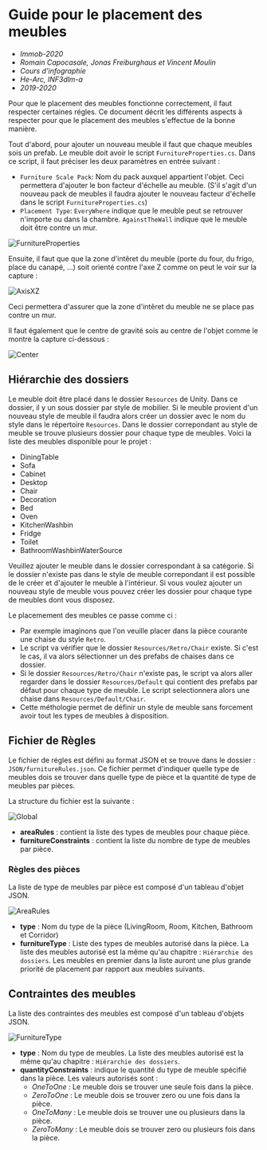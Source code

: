# Guide pour le placement des meubles
* *Immob-2020*
* *Romain Capocasale, Jonas Freiburghaus et Vincent Moulin*
* *Cours d'infographie*
* *He-Arc, INF3dlm-a*
* *2019-2020*

Pour que le placement des meubles fonctionne correctement, il faut respecter certaines régles. Ce document décrit les différents aspects à respecter pour que le placement des meubles s'effectue de la bonne manière.

Tout d'abord, pour ajouter un nouveau meuble il faut que chaque meubles sois un prefab. Le meuble doit avoir le script ``FurnitureProperties.cs``. Dans ce script, il faut préciser les deux paramètres en entrée suivant :
* ``Furniture Scale Pack``:  Nom du pack auxquel appartient l'objet. Ceci permettera d'ajouter le bon facteur d'échelle au meuble. (S'il s'agit d'un nouveau pack de meubles il faudra ajouter le nouveau facteur d'échelle dans le script ``FurnitureProperties.cs``)
* ``Placement Type``: ``EveryWhere`` indique que le meuble peut se retrouver n'importe ou dans la chambre. ``AgainstTheWall`` indique que le meuble doit être contre un mur.

![FurnitureProperties](FurnitureProperties.PNG)

Ensuite, il faut que que la zone d'intêret du meuble (porte du four, du frigo, place du canapé, ...) soit orienté contre l'axe Z comme on peut le voir sur la capture :

![AxisXZ](AxisXZ.PNG)

Ceci permettera d'assurer que la zone d'intêret du meuble ne se place pas contre un mur.

Il faut également que le centre de gravité sois au centre de l'objet comme le montre la capture ci-dessous :

![Center](Center.PNG)

## Hiérarchie des dossiers
Le meuble doit être placé dans le dossier ``Resources`` de Unity. Dans ce dossier, il y un sous dossier par style de mobilier. Si le meuble provient d'un nouveau style de meuble il faudra alors créer un dossier avec le nom du style dans le répertoire ``Resources``. Dans le dossier correpondant au style de meuble se trouve plusieurs dossier pour chaque type de meubles. Voici la liste des meubles disponible pour le projet :  
  * DiningTable
  * Sofa
  * Cabinet
  * Desktop
  * Chair
  * Decoration
  * Bed
  * Oven
  * KitchenWashbin
  * Fridge
  * Toilet
  * BathroomWashbinWaterSource

Veuillez ajouter le meuble dans le dossier correspondant à sa catégorie. Si le dossier n'existe pas dans le style de meuble correpondant il est possible de le créer et d'ajouter le meuble à l'intérieur. Si vous voulez ajouter un nouveau style de meuble vous pouvez créer les dossier pour chaque type de meubles dont vous disposez.

Le placemement des meubles ce passe comme ci :
* Par exemple imaginons que l'on veuille placer dans la pièce courante une chaise du style ``Retro``.
* Le script va vérifier que le dossier ``Resources/Retro/Chair`` existe. Si c'est le cas, il va alors sélectionner un des prefabs de chaises dans ce dossier.
* Si le dossier ``Resources/Retro/Chair`` n'existe pas, le script va alors aller regarder dans le dossier ``Resources/Default`` qui contient des prefabs par défaut pour chaque type de meuble. Le script selectionnera alors une chaise dans ``Resources/Default/Chair``.
* Cette méthologie permet de définir un style de meuble sans forcement avoir tout les types de meubles à disposition.

## Fichier de Règles
Le fichier de régles est défini au format JSON et se trouve dans le dossier : ``JSON/furnitureRules.json``. Ce fichier permet d'indiquer quelle type de meubles dois se trouver dans quelle type de pièce et la quantité de type de meubles par pièces.

La structure du fichier est la suivante :

![Global](Global.PNG)

* **areaRules** : contient la liste des types de meubles pour chaque pièce.
* **furnitureConstraints** : contient la liste du nombre de type de meubles par pièce.

### Règles des pièces

La liste de type de meubles par pièce est composé d'un tableau d'objet JSON.

![AreaRules](AreaRules.PNG)

* **type** : Nom du type de la pièce (LivingRoom, Room, Kitchen, Bathroom et Corridor)
* **furnitureType** : Liste des types de meubles autorisé dans la pièce. La liste des meubles autorisé est la même qu'au chapitre : ``Hiérarchie des dossiers``. Les meubles en premier dans la liste auront une plus grande priorité de placement par rapport aux meubles suivants.

## Contraintes des meubles

La liste des contraintes des meubles est composé d'un tableau d'objets JSON.

![FurnitureType](FurnitureType.PNG)

* **type** : Nom du type de meubles. La liste des meubles autorisé est la même qu'au chapitre : ``Hiérarchie des dossiers``.
* **quantityConstraints** : indique le quantité du type de meuble spécifié dans la pièce. Les valeurs autorisés sont :
  * *OneToOne* : Le meuble dois se trouver une seule fois dans la pièce.
  * *ZeroToOne* : Le meuble dois se trouver zero ou une fois dans la pièce.
  * *OneToMany* : Le meuble dois se trouver une ou plusieurs dans la pièce.
  * *ZeroToMany* : Le meuble dois se trouver zero ou plusieurs fois dans la pièce.
